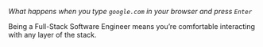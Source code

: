 *What happens when you type ``google.com`` in your browser and press `Enter`*

Being a Full-Stack Software Engineer means you’re comfortable interacting with any layer of the stack.

